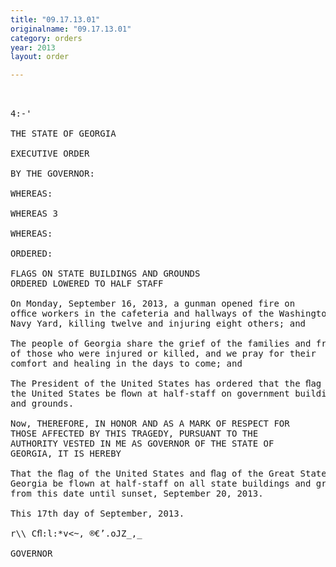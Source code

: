 ```yaml
---
title: "09.17.13.01"
originalname: "09.17.13.01"
category: orders
year: 2013
layout: order

---
```

<pre>
 

4:-'

THE STATE OF GEORGIA

EXECUTIVE ORDER

BY THE GOVERNOR:

WHEREAS:

WHEREAS 3

WHEREAS:

ORDERED:

FLAGS ON STATE BUILDINGS AND GROUNDS
ORDERED LOWERED TO HALF STAFF

On Monday, September 16, 2013, a gunman opened fire on
ofﬁce workers in the cafeteria and hallways of the Washington
Navy Yard, killing twelve and injuring eight others; and

The people of Georgia share the grief of the families and friends
of those who were injured or killed, and we pray for their
comfort and healing in the days to come; and

The President of the United States has ordered that the ﬂag of
the United States be ﬂown at half-staff on government buildings
and grounds.

Now, THEREFORE, IN HONOR AND AS A MARK OF RESPECT FOR
THOSE AFFECTED BY THIS TRAGEDY, PURSUANT TO THE
AUTHORITY VESTED IN ME AS GOVERNOR OF THE STATE OF
GEORGIA, IT IS HEREBY

That the ﬂag of the United States and ﬂag of the Great State of
Georgia be flown at half-staff on all state buildings and grounds
from this date until sunset, September 20, 2013.

This 17th day of September, 2013.

r\\ Cﬂ:l:*v<~, ®€’.oJZ_,_

GOVERNOR

</pre>
